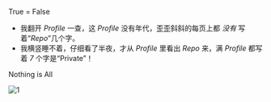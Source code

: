 True = False

* 我翻开 _Profile_ 一查，这 _Profile_ 没有年代，歪歪斜斜的每页上都 _没有_ 写着“_Repo_”几个字。 
* 我横竖睡不着，仔细看了半夜，才从 _Profile_ 里看出 _Repo_ 来，满 _Profile_ 都写着 _7_ 个字是“Private”！ 

Nothing is All


![1]([图片地址](https://cdn.cloudflare.steamstatic.com/apps/dota2/images/dota_react/heroes/wisp.png)https://cdn.cloudflare.steamstatic.com/apps/dota2/images/dota_react/heroes/wisp.png "可选标题")

